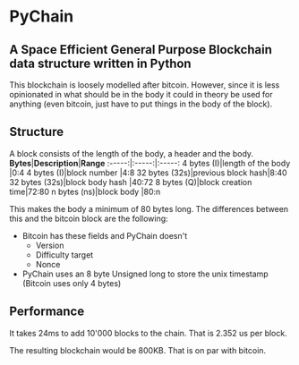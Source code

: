 # PyChain

## A Space Efficient General Purpose Blockchain data structure written in Python

This blockchain is loosely modelled after bitcoin. However, since it is less opinionated in what should be in the body it could in theory be used for anything (even bitcoin, just have to put things in the body of the block).

## Structure
A block consists of the length of the body, a header and the body.
**Bytes**|**Description**|**Range**
:-----:|:-----:|:-----:
4 bytes (I)|length of the body |0:4
4 bytes (I)|block number |4:8
32 bytes (32s)|previous block hash|8:40
32 bytes (32s)|block body hash |40:72
8 bytes (Q)|block creation time|72:80
n bytes (ns)|block body |80:n

This makes the body a minimum of 80 bytes long.
The differences between this and the bitcoin block are the following:
- Bitcoin has these fields and PyChain doesn't
  - Version 
  - Difficulty target
  - Nonce 
- PyChain uses an 8 byte Unsigned long to store the unix timestamp (Bitcoin uses only 4 bytes)

## Performance
It takes 24ms to add 10'000 blocks to the chain. That is 2.352 us per block.

The resulting blockchain would be 800KB. That is on par with bitcoin.
